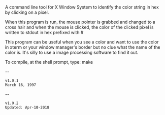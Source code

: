 A command line tool for X Window System to identify the color string in hex by clicking on a pixel.

  When this program is run, the mouse pointer is grabbed and changed to
  a cross hair and when the mouse is clicked, the color of the clicked
  pixel is written to stdout in hex prefixed with #

  This program can be useful when you see a color and want to use the
  color in xterm or your window manager's border but no clue what the
  name of the color is. It's silly to use a image processing software
  to find it out.

To compile, at the shell prompt, type:
    make
    
--

    v1.0.1
    March 16, 1997

--

    v1.0.2
    Updated: Apr-10-2018 
